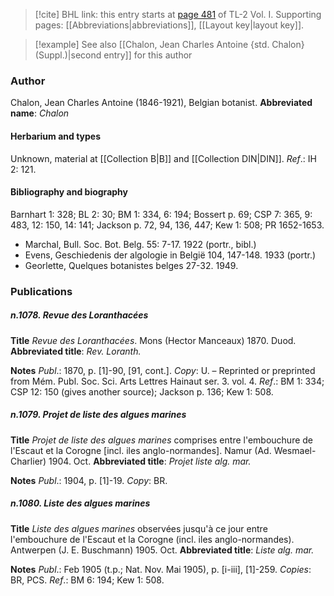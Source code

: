 > [!cite] BHL link: this entry starts at [page 481](https://www.biodiversitylibrary.org/page/33120612) of TL-2 Vol. I.
> Supporting pages: [[Abbreviations|abbreviations]], [[Layout key|layout key]].

> [!example] See also [[Chalon, Jean Charles Antoine {std. Chalon} (Suppl.)|second entry]] for this author

### Author

Chalon, Jean Charles Antoine (1846-1921), Belgian botanist. 
**Abbreviated name**: *Chalon*

#### Herbarium and types

Unknown, material at [[Collection B|B]] and [[Collection DIN|DIN]].
*Ref*.: IH 2: 121.

#### Bibliography and biography

Barnhart 1: 328; BL 2: 30; BM 1: 334, 6: 194; Bossert p. 69; CSP 7: 365, 9: 483, 12: 150, 14: 141; Jackson p. 72, 94, 136, 447; Kew 1: 508; PR 1652-1653.
- Marchal, Bull. Soc. Bot. Belg. 55: 7-17. 1922 (portr., bibl.)
- Evens, Geschiedenis der algologie in België 104, 147-148. 1933 (portr.)
- Georlette, Quelques botanistes belges 27-32. 1949.

### Publications

##### n.1078. Revue des Loranthacées

**Title**
*Revue des Loranthacées*. Mons (Hector Manceaux) 1870. Duod.
**Abbreviated title**: *Rev. Loranth.*

**Notes**
*Publ*.: 1870, p. \[1\]-90, \[91, cont.\]. *Copy*: U. – Reprinted or preprinted from Mém. Publ. Soc. Sci. Arts Lettres Hainaut ser. 3. vol. 4.
*Ref*.: BM 1: 334; CSP 12: 150 (gives another source); Jackson p. 136; Kew 1: 508.

##### n.1079. Projet de liste des algues marines

**Title**
*Projet de liste des algues marines* comprises entre l'embouchure de l'Escaut et la Corogne \[incl. iles anglo-normandes\]. Namur (Ad. Wesmael-Charlier) 1904. Oct.
**Abbreviated title**: *Projet liste alg. mar.*

**Notes**
*Publ*.: 1904, p. \[1\]-19. *Copy*: BR.

##### n.1080. Liste des algues marines

**Title**
*Liste des algues marines* observées jusqu'à ce jour entre l'embouchure de l'Escaut et la Corogne (incl. iles anglo-normandes). Antwerpen (J. E. Buschmann) 1905. Oct.
**Abbreviated title**: *Liste alg. mar.*

**Notes**
*Publ*.: Feb 1905 (t.p.; Nat. Nov. Mai 1905), p. \[i-iii\], \[1\]-259. *Copies*: BR, PCS.
*Ref*.: BM 6: 194; Kew 1: 508.

